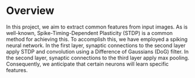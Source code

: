 # Overview
In this project, we aim to extract common features from input images. As is well-known, Spike-Timing-Dependent Plasticity (STDP) is a common method for achieving this. To accomplish this, we have employed a spiking neural network. In the first layer, synaptic connections to the second layer apply STDP and convolution using a Difference of Gaussians (DoG) filter. In the second layer, synaptic connections to the third layer apply max pooling. Consequently, we anticipate that certain neurons will learn specific features.
